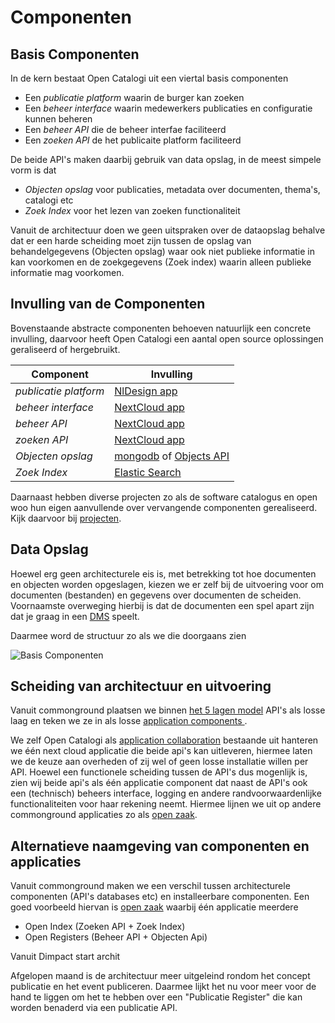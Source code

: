 # Componenten

## Basis Componenten
In de kern bestaat Open Catalogi uit een viertal basis componenten

- Een _publicatie platform_ waarin de burger kan zoeken
- Een _beheer interface_ waarin medewerkers publicaties en configuratie kunnen beheren
- Een _beheer API_ die de beheer interfae faciliteerd
- Een _zoeken API_ de het publicaite platform faciliteerd

De beide API's maken daarbij gebruik van data opslag, in de meest simpele vorm is dat 
- _Objecten opslag_ voor publicaties, metadata over documenten, thema's, catalogi etc
- _Zoek Index_ voor het lezen van zoeken functionaliteit 

Vanuit de architectuur doen we geen uitspraken over de dataopslag behalve dat er een harde scheiding moet zijn tussen de opslag van behandelgegevens (Objecten opslag) waar ook niet publieke informatie in kan voorkomen en de zoekgegevens (Zoek index) waarin alleen publieke informatie mag voorkomen.

## Invulling van de Componenten
Bovenstaande abstracte componenten behoeven natuurlijk een concrete invulling, daarvoor heeft Open Catalogi een aantal open source oplossingen geraliseerd of hergebruikt.

| Component | Invulling |
| ----------- | ----------- |
| _publicatie platform_ | [NlDesign app](https://github.com/OpenCatalogi/web-app) |
| _beheer interface_ | [NextCloud app](https://github.com/ConductionNL/opencatalogi) |
| _beheer API_ | [NextCloud app](https://github.com/ConductionNL/opencatalogi) |
| _zoeken API_ | [NextCloud app](https://github.com/ConductionNL/opencatalogi) |
| _Objecten opslag_ | [mongodb](https://github.com/mongodb/mongo) of [Objects API](https://github.com/maykinmedia/objects-api) |
| _Zoek Index_ |  [Elastic Search](https://github.com/elastic/elasticsearch) |

Daarnaast hebben diverse projecten zo als de software catalogus en open woo hun eigen aanvullende over vervangende componenten gerealiseerd. Kijk daarvoor bij [projecten](Projecten).

## Data Opslag
Hoewel erg geen architecturele eis is, met betrekking tot hoe documenten en objecten worden opgeslagen, kiezen we er zelf bij de uitvoering voor om documenten (bestanden) en gegevens over documenten de scheiden. Voornaamste overweging hierbij is dat de documenten een spel apart zijn dat je graag in een [DMS](https://en.wikipedia.org/wiki/Document_management_system) speelt.

Daarmee word de structuur zo als we die doorgaans zien 

![Basis Componenten](./handleidingen/components_commonground_dms.svg)

## Scheiding van architectuur en uitvoering
Vanuit commonground plaatsen we binnen [het 5 lagen model](https://componentencatalogus.commonground.nl/5-lagen-model) API's als losse laag en teken we ze in als losse [application components ](https://pubs.opengroup.org/architecture/archimate301-doc/chap09.html#_Toc489946066). 



We zelf Open Catalogi als [application collaboration](https://pubs.opengroup.org/architecture/archimate301-doc/chap09.html#_Toc489946067) bestaande uit  hanteren we één next cloud applicatie die beide api's kan uitleveren, hiermee laten we de keuze aan overheden of zij wel of geen losse installatie willen per API. Hoewel een functionele scheiding tussen de API's dus mogenlijk is, zien wij beide api's als één applicatie component dat naast de API's ook een (technisch) beheers interface, logging en andere randvoorwaardenlijke functionaliteiten voor haar rekening neemt. Hiermee lijnen we uit op andere commonground applicaties zo als [open zaak](https://openzaak.org/).

## Alternatieve naamgeving van componenten en applicaties
Vanuit commonground maken we een verschil tussen architecturele componenten (API's databases etc) en installeerbare componenten. Een goed voorbeeld hiervan is [open zaak](https://openzaak.org/) waarbij één applicatie meerdere

- Open Index (Zoeken API + Zoek Index)
- Open Registers (Beheer API + Objecten Api)

Vanuit Dimpact start archit

Afgelopen maand is de architectuur meer uitgeleind rondom het concept publicatie en het event publiceren. Daarmee lijkt het nu voor meer voor de hand te liggen om het te hebben over een "Publicatie Register" die kan worden benaderd via een publicatie API.

